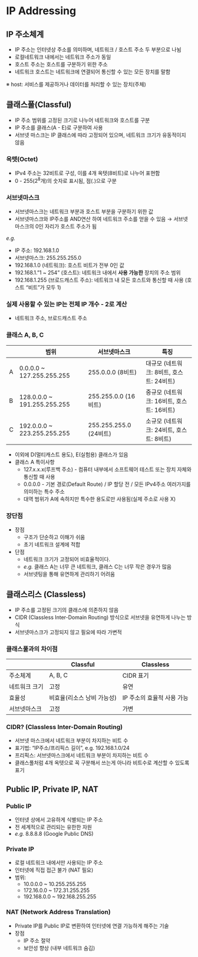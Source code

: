 # IP Addressing

## IP 주소체계

- IP 주소는 인터넷상 주소를 의미하며, 네트워크 / 호스트 주소 두 부분으로 나뉨
- 로컬네트워크 내에서는 네트워크 주소가 동일
- 호스트 주소는 호스트를 구분하기 위한 주소
- 네트워크 호스트는 네트워크에 연결되어 통신할 수 있는 모든 장치를 말함

※ host: 서비스를 제공하거나 데이터를 처리할 수 있는 장치(주체)

## 클래스풀(Classful)

- IP 주소 범위를 고정된 크기로 나누어 네트워크와 호스트를 구분
- IP 주소를 클래스(A - E)로 구분하여 사용
- 서브넷 마스크는 IP 클래스에 따라 고정되어 있으며, 네트워크 크기가 유동적이지 않음

### 옥텟(Octet)

- IPv4 주소는 32비트로 구성, 이를 4개 옥텟(8비트)로 나누어 표현함
- 0 - 255($2^8$개)의 숫자로 표시됨, 점(.)으로 구분

### 서브넷마스크

- 서브넷마스크는 네트워크 부분과 호스트 부분을 구분하기 위한 값
- 서브넷마스크와 IP주소를 AND연산 하여 네트워크 주소를 얻을 수 있음
→ 서브넷마스크의 0인 자리가 호스트 주소가 됨

*e.g.*

- IP 주소: 192.168.1.0
- 서브넷마스크: 255.255.255.0
- 192.168.1.0 (네트워크): 호스트 비트가 전부 0인 값
- 192.168.1.”1 ~ 254” (호스트): 네트워크 내에서 **사용 가능한** 장치의 주소 범위
- 192.168.1.255 (브로드캐스트 주소): 네트워크 내 모든 호스트와 통신할 때 사용
(호스트 “비트”가 모두 1)

### 실제 사용할 수 있는 IP는 전체 IP 개수 - 2로 계산

- 네트워크 주소, 브로드캐스트 주소

### 클래스 A, B, C

|  | 범위 | 서브넷마스크 | 특징 |
| --- | --- | --- | --- |
| A | 0.0.0.0 ~ 127.255.255.255 | 255.0.0.0 (8비트) | 대규모 (네트워크: 8비트, 호스트: 24비트) |
| B | 128.0.0.0 ~ 191.255.255.255 | 255.255.0.0 (16비트) | 중규모 (네트워크: 16비트, 호스트: 16비트) |
| C | 192.0.0.0 ~ 223.255.255.255 | 255.255.255.0 (24비트) | 소규모 (네트워크: 24비트, 호스트: 8비트) |
- 이외에 D(멀티캐스트 용도), E(실험용) 클래스가 있음
- 클래스 A 특이사항
    - 127.x.x.x(루프백 주소) - 컴퓨터 내부에서 소프트웨어 테스트 또는 장치 자체와 통신할 때 사용
    - 0.0.0.0 - 기본 경로(Default Route) / IP 할당 전 / 모든 IPv4주소 여러가지를 의미하는 특수 주소
    - 대역 범위가 A에 속하지만 특수한 용도로만 사용됨(실제 주소로 사용 X)

### 장단점

- 장점
    - 구조가 단순하고 이해가 쉬움
    - 초기 네트워크 설계에 적합
- 단점
    - 네트워크 크기가 고정되어 비효율적이다.
    - *e.g.* 클래스 A는 너무 큰 네트워크, 클래스 C는 너무 작은 경우가 많음
    - 서브넷팅을 통해 유연하게 관리하기 어려움

## 클래스리스 (Classless)

- IP 주소를 고정된 크기의 클래스에 의존하지 않음
- CIDR (Classless Inter-Domain Routing) 방식으로 서브넷을 유연하게 나누는 방식
- 서브넷마스크가 고정되지 않고 필요에 따라 가변적

### 클래스풀과의 차이점

|  | Classful | Classless |
| --- | --- | --- |
| 주소체계 | A, B, C | CIDR 표기 |
| 네트워크 크기 | 고정 | 유연 |
| 효율성 | 비효율(리소스 낭비 가능성) | IP 주소의 효율적 사용 가능 |
| 서브넷마스크 | 고정 | 가변 |

### CIDR? (Classless Inter-Domain Routing)

- 서브넷 마스크에서 네트워크 부분이 차지하는 비트 수
- 표기법: “IP주소/프리픽스 길이”, e.g. 192.168.1.0/24
- 프리픽스: 서브넷마스크에서 네트워크 부분이 차지하는 비트 수
- 클래스풀처럼 4개 옥텟으로 꼭 구분해서 쓰는게 아니라 비트수로 계산할 수 있도록 표기

## Public IP, Private IP, NAT

### Public IP

- 인터넷 상에서 고유하게 식별되는 IP 주소
- 전 세계적으로 관리되는 유한한 자원
- *e.g.* 8.8.8.8 (Google Public DNS)

### Private IP

- 로컬 네트워크 내에서만 사용되는 IP 주소
- 인터넷에 직접 접근 불가 (NAT 필요)
- 범위:
    - 10.0.0.0 ~ 10.255.255.255
    - 172.16.0.0 ~ 172.31.255.255
    - 192.168.0.0 ~ 192.168.255.255

### NAT (Network Address Translation)

- Private IP를 Public IP로 변환하여 인터넷에 연결 가능하게 해주는 기술
- 장점
    - IP 주소 절약
    - 보안성 향상 (내부 네트워크 숨김)
